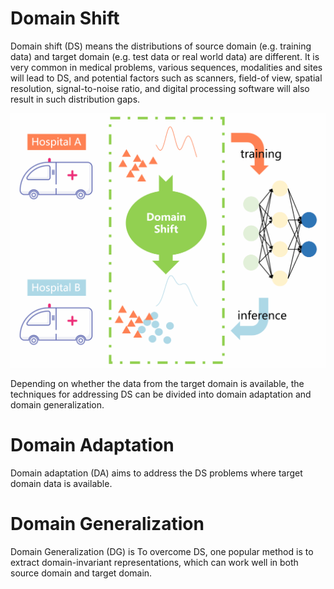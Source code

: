 # Domain Shift

Domain shift (DS) means the distributions of source domain (e.g. training data) and target domain (e.g. test data or real world data) are different. It is very common in medical problems, various sequences, modalities and sites will lead to DS, and potential factors such as scanners, field-of view, spatial resolution, signal-to-noise ratio, and digital processing software will also result in such distribution gaps.

![DomainShift](https://github.com/xiaovhua/Interpretability-of-Medical-Data-/blob/main/png/DomainShift.gif)

Depending on whether the data from the target domain is available, the techniques for addressing DS can be divided into domain adaptation and domain generalization.

# Domain Adaptation
Domain adaptation (DA) aims to address the DS problems where target domain data is available.

# Domain Generalization
Domain Generalization (DG) is 
To overcome DS, one popular method is to extract domain-invariant representations, which can work well in both source domain and target domain.
